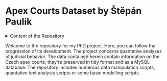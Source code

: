 # Apex Courts Dataset by Štěpán Paulík

<details>
<summary>Content of the Repository</summary>

|      | Content |
|-----:|-----------|
|     1| Metadata  |
|     2| Composition Information    |
|     3| Dissent Information       |
|     4| Basic Models       |
|     5| MySQL Database       |
|     6| Texts       |
</details>

Welcome to the repository for my PhD project. Here, you can follow the progression of its development. The project concerns quantative analyses of judicial behavior. The data contained herein contain information on the Czech apex courts, they're preserved in tidy format and as a MySQL database. The repository includes numerous data manipulation scripts, quantative text analysis scripts or some basic modelling scripts.
